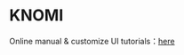 # KNOMI
Online manual & customize UI tutorials：[here](https://bigtreetech.github.io/docs/KNOMI.html#)
